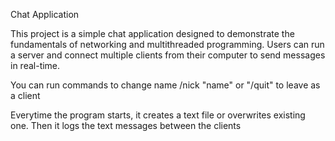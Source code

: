 Chat Application

This project is a simple chat application designed to demonstrate the fundamentals of networking and multithreaded programming.
Users can run a server and connect multiple clients from their computer to send messages in real-time.

You can run commands to change name /nick "name" or "/quit" to leave as a client

Everytime the program starts, it creates a text file or overwrites existing one. Then it logs the text messages between the clients
